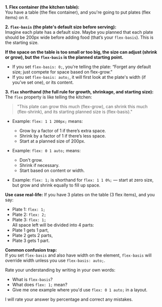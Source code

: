 
**1. Flex container (the kitchen table):**  
You have a table (the flex container), and you're going to put plates (flex items) on it.

**2. `flex-basis` (the plate's default size before serving):**  
Imagine each plate has a default size. Maybe you planned that each plate should be 200px wide before adding food (that’s your `flex-basis`). This is the starting size.

**If the space on the table is too small or too big, the size can adjust (shrink or grow), but the `flex-basis` is the planned starting point.**

- If you set `flex-basis: 0;`, you're telling the plate: “Forget any default size; just compete for space based on flex-grow.”
- If you set `flex-basis: auto;`, it will first look at the plate's width (if you’ve set one), or its content.

**3. `flex` shorthand (the full rule for growth, shrinkage, and starting size):**  
The `flex` property is like telling the kitchen:

> "This plate can grow this much (flex-grow), can shrink this much (flex-shrink), and its starting planned size is (flex-basis)."

- Example: `flex: 1 1 200px;` means:
    
    - Grow by a factor of 1 if there’s extra space.
    - Shrink by a factor of 1 if there’s less space.
    - Start at a planned size of 200px.
- Example: `flex: 0 1 auto;` means:
    
    - Don't grow.
    - Shrink if necessary.
    - Start based on content or width.
- Example: `flex: 1;` is shorthand for `flex: 1 1 0%;` — start at zero size, but grow and shrink equally to fill up space.
    

**Use case real-life:** If you have 3 plates on the table (3 flex items), and you say:

- Plate 1: `flex: 1;`
- Plate 2: `flex: 2;`
- Plate 3: `flex: 1;`  
    All space left will be divided into 4 parts:
- Plate 1 gets 1 part,
- Plate 2 gets 2 parts,
- Plate 3 gets 1 part.

**Common confusion trap:**  
If you set `flex-basis` and also have width on the element, `flex-basis` will override width unless you use `flex-basis: auto;`.

Rate your understanding by writing in your own words:

- What is `flex-basis`?
- What does `flex: 1;` mean?
- Give me one example where you'd use `flex: 0 1 auto;` in a layout.

I will rate your answer by percentage and correct any mistakes.